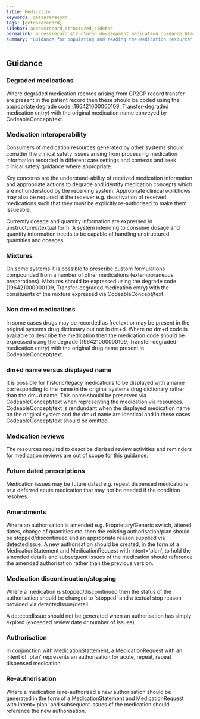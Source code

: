 ```yaml
---
title: Medication
keywords: getcarerecord
tags: [getcarerecord]
sidebar: accessrecord_structured_sidebar
permalink: accessrecord_structured_development_medication_guidance.html
summary: "Guidance for populating and reading the Medication resource"
---
```


## Guidance

### Degraded medications
Where degraded medication records arising from GP2GP record transfer are present in the patient record then these should be coded using the appropriate degrade code (196421000000109, Transfer-degraded medication entry) with the original medication name conveyed by CodeableConcept/text.

### Medication interoperability
Consumers of medication resources generated by other systems should consider the clinical safety issues arising from processing medication information recorded in different care settings and contexts and seek clinical safety guidance where appropriate. 

Key concerns are the understand-ability of received medication information and appropriate actions to degrade and identify medication concepts which are not understood by the receiving system. Appropriate clinical workflows may also be required at the receiver e.g. deactivation of received medications such that they must be explicitly re-authorised to make them issueable.

Currently dosage and quantity information are expressed in unstructured/textual form. A system intending to consume dosage and quantity information needs to be capable of handling unstructured quantities and dosages.

### Mixtures
On some systems it is possible to prescribe custom formulations compounded from a number of other medications (extemporaneous preparations). Mixtures should be expressed using the degrade code (196421000000109, Transfer-degraded medication entry) with the consituents of the mixture expressed via CodeableConcept/text.

### Non dm+d medications
In some cases drugs may be recorded as freetext or may be present in the original systems drug dictionary but not in dm+d. Where no dm+d code is available to describe the medication then the medication code should be expressed using the degrade (196421000000109, Transfer-degraded medication entry) with the original drug name present in CodeableConcept/text. 

### dm+d name versus displayed name
It is possible for historic/legacy medications to be displayed with a name corresponding to the name in the original systems drug dictionary rather than the dm+d name. This name should be preserved via CodeableConcept/text when representing the medication via resources. CodeableConcept/text is rendundant when the displayed medication name on the original system and the dm+d name are identical and in these cases CodeableConcept/text should be omitted.

### Medication reviews
The resources required to describe diarised review activities and reminders for medication reviews are out of scope for this guidance. 

### Future dated prescriptions
Medication issues may be future dated e.g. repeat dispensed medications or a deferred acute medication that may not be needed if the condition resolves.

### Amendments 
Where an authorisation is amended e.g. Proprietary/Generic switch, altered dates, change of quantities etc. then the existing authorisation/plan should be stopped/discontinued and an appropriate reason supplied via detectedIssue. A new authorisation should be created, in the form of a MedicationStatement and MedicationRequest with intent='plan', to hold the amended details and subsequent issues of the medication should reference the amended authorisation rather than the previous version.

### Medication discontinuation/stopping
Where a medication is stopped/discomtinued then the status of the authorisation should be changed to 'stopped' and a textual stop reason provided via detectedIssue/detail.

A detectedIssue should not be generated when an authorisation has simply expired (exceeded review date or number of issues)

### Authorisation

In conjunction with MedicationStattement, a MedicationRequest with an intent of 'plan' represents an authorisation for acute, repeat, repeat dispensed medication

### Re-authorisation
Where a medication is re-authorised a new authorisation should be generated in the form of a MedicationStatement and MedicationRequest with intent='plan' and subsequent issues of the medication should reference the new authorisation.

